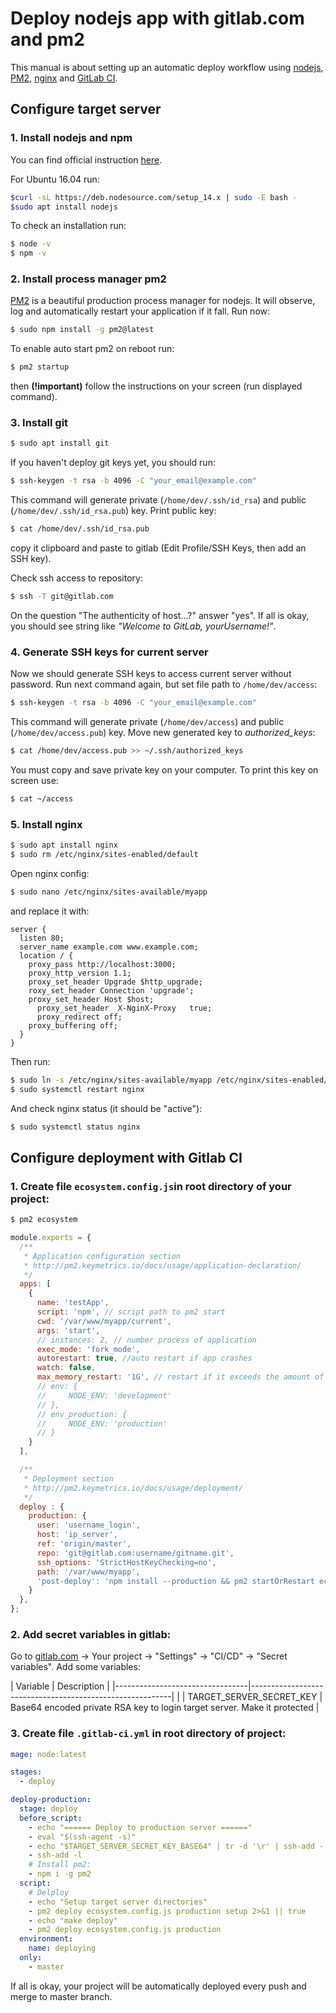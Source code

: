 Deploy nodejs app with gitlab.com and pm2
=========================================

This manual is about setting up an automatic deploy workflow using [nodejs](https://nodejs.org/en/),
[PM2](http://pm2.keymetrics.io/), [nginx](https://nginx.org/) and
[GitLab CI](https://about.gitlab.com/features/gitlab-ci-cd/).

Configure target server
-----------------------

### 1. Install nodejs and npm

You can find official instruction
[here](https://nodejs.org/en/download/package-manager/#debian-and-ubuntu-based-linux-distributions).

For Ubuntu 16.04 run:

```bash
$curl -sL https://deb.nodesource.com/setup_14.x | sudo -E bash -
$sudo apt install nodejs
```

To check an installation run:

```bash
$ node -v
$ npm -v
```

### 2. Install process manager pm2

[PM2](http://pm2.keymetrics.io/) is a beautiful production process manager for nodejs. It will observe, log and
automatically restart your application if it fall. Run now:

```bash
$ sudo npm install -g pm2@latest
```

To enable auto start pm2 on reboot run:

```bash
$ pm2 startup
```

then **(!important)** follow the instructions on your screen (run displayed command).

### 3. Install git

```bash
$ sudo apt install git
```

If you haven't deploy git keys yet, you should run:

```bash
$ ssh-keygen -t rsa -b 4096 -C "your_email@example.com"
```

This command will generate private (`/home/dev/.ssh/id_rsa`) and public
(`/home/dev/.ssh/id_rsa.pub`) key. Print public key:

```bash
$ cat /home/dev/.ssh/id_rsa.pub
```

copy it clipboard and paste to gitlab (Edit Profile/SSH Keys, then add an SSH key).

Check ssh access to repository:
```bash
$ ssh -T git@gitlab.com
```

On the question "The authenticity of host...?" answer "yes".
If all is okay, you should see string like *"Welcome to GitLab, yourUsername!"*.

### 4. Generate SSH keys for current server

Now we should generate SSH keys to access current server without password.
Run next command again, but set file path to `/home/dev/access`:

```bash
$ ssh-keygen -t rsa -b 4096 -C "your_email@example.com"
```

This command will generate private (`/home/dev/access`) and public (`/home/dev/access.pub`) key.
Move new generated key to *authorized_keys*:

```bash
$ cat /home/dev/access.pub >> ~/.ssh/authorized_keys
```

You must copy and save private key on your computer. To print this key on screen use:

```bash
$ cat ~/access
```

### 5. Install nginx

```bash
$ sudo apt install nginx
$ sudo rm /etc/nginx/sites-enabled/default
```

Open nginx config:

```bash
$ sudo nano /etc/nginx/sites-available/myapp
```

and replace it with:

```nginx
server {
  listen 80;
  server_name example.com www.example.com;
  location / {
    proxy_pass http://localhost:3000;
    proxy_http_version 1.1;
    proxy_set_header Upgrade $http_upgrade;
    roxy_set_header Connection 'upgrade';
    proxy_set_header Host $host;
	  proxy_set_header  X-NginX-Proxy 	true;
	  proxy_redirect off;
    proxy_buffering off;
  }
}
```

Then run:

```bash
$ sudo ln -s /etc/nginx/sites-available/myapp /etc/nginx/sites-enabled/myapp
$ sudo systemctl restart nginx
```

And check nginx status (it should be "active"):

```bash
$ sudo systemctl status nginx
```


Configure deployment with Gitlab CI
-----------------------------------

### 1. Create file `ecosystem.config.js`in root directory of your project:
```bash
$ pm2 ecosystem
```


```javascript
module.exports = {
  /**
   * Application configuration section
   * http://pm2.keymetrics.io/docs/usage/application-declaration/
   */
  apps: [
    {
      name: 'testApp',
      script: 'npm', // script path to pm2 start
      cwd: '/var/www/myapp/current',
      args: 'start',
      // instances: 2, // number process of application
      exec_mode: 'fork_mode',
      autorestart: true, //auto restart if app crashes
      watch: false,
      max_memory_restart: '1G', // restart if it exceeds the amount of memory specified
      // env: {
      //     NODE_ENV: 'development'
      // },
      // env_production: {
      //     NODE_ENV: 'production'
      // }
    }
  ],

  /**
   * Deployment section
   * http://pm2.keymetrics.io/docs/usage/deployment/
   */
  deploy : {
    production: {
      user: 'username_login',
      host: 'ip_server',
      ref: 'origin/master',
      repo: 'git@gitlab.com:username/gitname.git',
      ssh_options: 'StrictHostKeyChecking=no',
      path: '/var/www/myapp',
      'post-deploy': 'npm install --production && pm2 startOrRestart ecosystem.config.js --env=production',
    }
  },
};
```

### 2. Add secret variables in gitlab:

Go to [gitlab.com](https:/gitlab.com) -> Your project -> "Settings" -> "CI/CD" -> "Secret variables".
Add some variables:

| Variable                        | Description                                              |
|---------------------------------|----------------------------------------------------------|                         |
| TARGET_SERVER_SECRET_KEY | Base64 encoded private RSA key to login target server. Make it protected |

### 3. Create file `.gitlab-ci.yml` in root directory of project:

```yaml
mage: node:latest

stages:
  - deploy

deploy-production:
  stage: deploy
  before_script:
    - echo "====== Deploy to production server ======"
    - eval "$(ssh-agent -s)"
    - echo "$TARGET_SERVER_SECRET_KEY_BASE64" | tr -d '\r' | ssh-add - > /dev/null
    - ssh-add -l
    # Install pm2:
    - npm i -g pm2
  script:
    # Delploy
    - echo "Setup target server directories"
    - pm2 deploy ecosystem.config.js production setup 2>&1 || true
    - echo "make deploy"
    - pm2 deploy ecosystem.config.js production
  environment:
    name: deploying
  only:
    - master
```

If all is okay, your project will be automatically deployed every push and merge to master branch.

